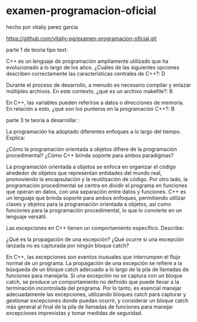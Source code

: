 # examen-programacion-oficial
hecho por vitaliy perez garcia 

https://github.com/vitaliy-pg/examen-programacion-oficial.git

parte 1 de teoria tipo text:

C++ es un lenguaje de programación ampliamente utilizado que ha evolucionado a lo largo de los años. ¿Cuáles de las siguientes opciones describen correctamente las características centrales de C++?: D

Durante el proceso de desarrollo, a menudo es necesario compilar y enlazar múltiples archivos. En este contexto, ¿qué es un archivo makefile?: B

En C++, las variables pueden referirse a datos o direcciones de memoria. En relación a esto, ¿qué son los punteros en la programación C++?: B

parte 3 te teoria a desarrollar :

La programación ha adoptado diferentes enfoques a lo largo del tiempo. Explica:

¿Cómo la programación orientada a objetos difiere de la programación procedimental?
¿Cómo C++ brinda soporte para ambos paradigmas?

La programación orientada a objetos se enfoca en organizar el código alrededor de objetos que representan entidades del mundo real, promoviendo la encapsulación y la reutilización de código. Por otro lado, la programación procedimental se centra en dividir el programa en funciones que operan en datos, con una separación entre datos y funciones. C++ es un lenguaje que brinda soporte para ambos enfoques, permitiendo utilizar clases y objetos para la programación orientada a objetos, así como funciones para la programación procedimental, lo que lo convierte en un lenguaje versátil.

Las excepciones en C++ tienen un comportamiento específico. Describe:

¿Qué es la propagación de una excepción?
¿Qué ocurre si una excepción lanzada no es capturada por ningún bloque catch?

En C++, las excepciones son eventos inusuales que interrumpen el flujo normal de un programa. La propagación de una excepción se refiere a la búsqueda de un bloque catch adecuado a lo largo de la pila de llamadas de funciones para manejarla. Si una excepción no se captura con un bloque catch, se produce un comportamiento no definido que puede llevar a la terminación incontrolada del programa. Por lo tanto, es esencial manejar adecuadamente las excepciones, utilizando bloques catch para capturar y gestionar excepciones donde puedan ocurrir, y considerar un bloque catch más general al final de la pila de llamadas de funciones para manejar excepciones imprevistas y tomar medidas de seguridad.



